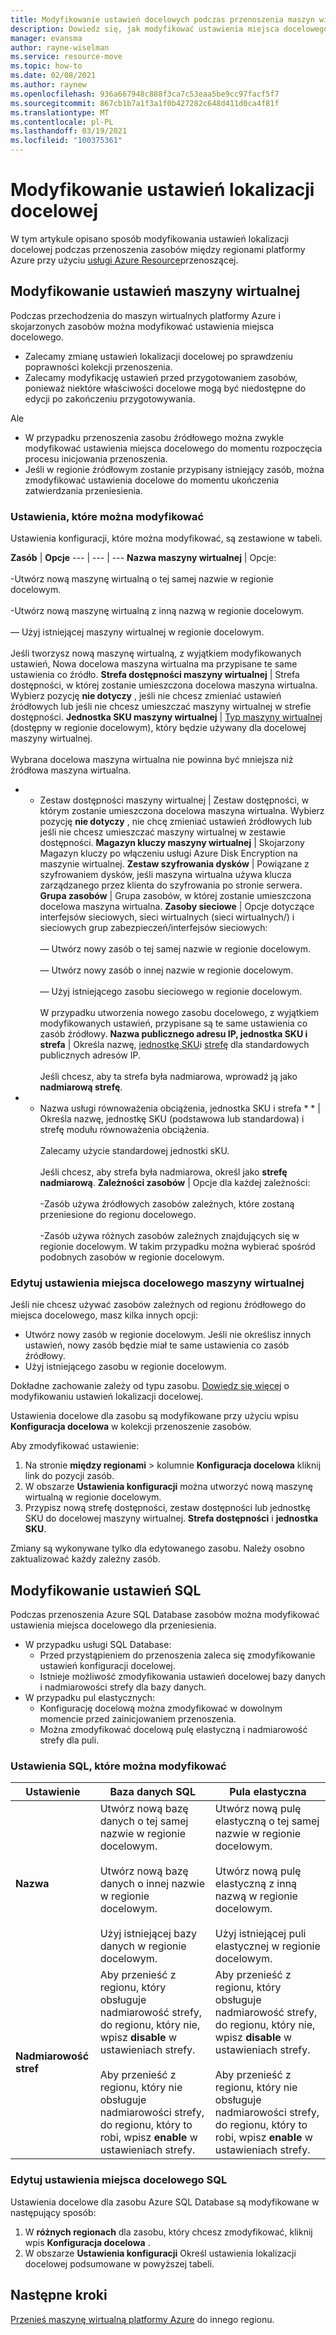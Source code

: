 ```yaml
---
title: Modyfikowanie ustawień docelowych podczas przenoszenia maszyn wirtualnych platformy Azure między regionami przy użyciu usługi Azure Resource przenoszącej
description: Dowiedz się, jak modyfikować ustawienia miejsca docelowego podczas przenoszenia maszyn wirtualnych platformy Azure między regionami przy użyciu usługi Azure Resource przenoszącej.
manager: evansma
author: rayne-wiselman
ms.service: resource-move
ms.topic: how-to
ms.date: 02/08/2021
ms.author: raynew
ms.openlocfilehash: 936a667948c888f3ca7c53eaa5be9cc97facf5f7
ms.sourcegitcommit: 867cb1b7a1f3a1f0b427282c648d411d0ca4f81f
ms.translationtype: MT
ms.contentlocale: pl-PL
ms.lasthandoff: 03/19/2021
ms.locfileid: "100375361"
---
```

# <a name="modify-destination-settings"></a>Modyfikowanie ustawień lokalizacji docelowej

W tym artykule opisano sposób modyfikowania ustawień lokalizacji docelowej podczas przenoszenia zasobów między regionami platformy Azure przy użyciu [usługi Azure Resource](overview.md)przenoszącej.


## <a name="modify-vm-settings"></a>Modyfikowanie ustawień maszyny wirtualnej

Podczas przechodzenia do maszyn wirtualnych platformy Azure i skojarzonych zasobów można modyfikować ustawienia miejsca docelowego. 

- Zalecamy zmianę ustawień lokalizacji docelowej po sprawdzeniu poprawności kolekcji przenoszenia.
- Zalecamy modyfikację ustawień przed przygotowaniem zasobów, ponieważ niektóre właściwości docelowe mogą być niedostępne do edycji po zakończeniu przygotowywania.

Ale
- W przypadku przenoszenia zasobu źródłowego można zwykle modyfikować ustawienia miejsca docelowego do momentu rozpoczęcia procesu inicjowania przenoszenia.
- Jeśli w regionie źródłowym zostanie przypisany istniejący zasób, można zmodyfikować ustawienia docelowe do momentu ukończenia zatwierdzania przeniesienia.

### <a name="settings-you-can-modify"></a>Ustawienia, które można modyfikować

Ustawienia konfiguracji, które można modyfikować, są zestawione w tabeli.

**Zasób** | **Opcje** 
--- | --- | --- 
**Nazwa maszyny wirtualnej** | Opcje:<br/><br/> -Utwórz nową maszynę wirtualną o tej samej nazwie w regionie docelowym.<br/><br/> -Utwórz nową maszynę wirtualną z inną nazwą w regionie docelowym.<br/><br/> — Użyj istniejącej maszyny wirtualnej w regionie docelowym.<br/><br/> Jeśli tworzysz nową maszynę wirtualną, z wyjątkiem modyfikowanych ustawień, Nowa docelowa maszyna wirtualna ma przypisane te same ustawienia co źródło.
**Strefa dostępności maszyny wirtualnej** | Strefa dostępności, w której zostanie umieszczona docelowa maszyna wirtualna. Wybierz pozycję **nie dotyczy** , jeśli nie chcesz zmieniać ustawień źródłowych lub jeśli nie chcesz umieszczać maszyny wirtualnej w strefie dostępności.
**Jednostka SKU maszyny wirtualnej** | [Typ maszyny wirtualnej](https://azure.microsoft.com/pricing/details/virtual-machines/series/) (dostępny w regionie docelowym), który będzie używany dla docelowej maszyny wirtualnej.<br/><br/> Wybrana docelowa maszyna wirtualna nie powinna być mniejsza niż źródłowa maszyna wirtualna.
* * Zestaw dostępności maszyny wirtualnej | Zestaw dostępności, w którym zostanie umieszczona docelowa maszyna wirtualna. Wybierz pozycję **nie dotyczy**  , nie chcę zmieniać ustawień źródłowych lub jeśli nie chcesz umieszczać maszyny wirtualnej w zestawie dostępności.
**Magazyn kluczy maszyny wirtualnej** | Skojarzony Magazyn kluczy po włączeniu usługi Azure Disk Encryption na maszynie wirtualnej.
**Zestaw szyfrowania dysków** | Powiązane z szyfrowaniem dysków, jeśli maszyna wirtualna używa klucza zarządzanego przez klienta do szyfrowania po stronie serwera.
**Grupa zasobów** | Grupa zasobów, w której zostanie umieszczona docelowa maszyna wirtualna.
**Zasoby sieciowe** | Opcje dotyczące interfejsów sieciowych, sieci wirtualnych (sieci wirtualnych/) i sieciowych grup zabezpieczeń/interfejsów sieciowych:<br/><br/> — Utwórz nowy zasób o tej samej nazwie w regionie docelowym.<br/><br/> — Utwórz nowy zasób o innej nazwie w regionie docelowym.<br/><br/> — Użyj istniejącego zasobu sieciowego w regionie docelowym.<br/><br/> W przypadku utworzenia nowego zasobu docelowego, z wyjątkiem modyfikowanych ustawień, przypisane są te same ustawienia co zasób źródłowy.
**Nazwa publicznego adresu IP, jednostka SKU i strefa** | Określa nazwę, [jednostkę SKU](../virtual-network/public-ip-addresses.md#sku)i [strefę](../virtual-network/public-ip-addresses.md#standard) dla standardowych publicznych adresów IP.<br/><br/> Jeśli chcesz, aby ta strefa była nadmiarowa, wprowadź ją jako **nadmiarową strefę**.
* * Nazwa usługi równoważenia obciążenia, jednostka SKU i strefa * * | Określa nazwę, jednostkę SKU (podstawowa lub standardowa) i strefę modułu równoważenia obciążenia.<br/><br/> Zalecamy użycie standardowej jednostki sKU.<br/><br/> Jeśli chcesz, aby strefa była nadmiarowa, określ jako **strefę nadmiarową**.
**Zależności zasobów** | Opcje dla każdej zależności:<br/><br/>-Zasób używa źródłowych zasobów zależnych, które zostaną przeniesione do regionu docelowego.<br/><br/> -Zasób używa różnych zasobów zależnych znajdujących się w regionie docelowym. W takim przypadku można wybierać spośród podobnych zasobów w regionie docelowym.

### <a name="edit-vm-destination-settings"></a>Edytuj ustawienia miejsca docelowego maszyny wirtualnej

Jeśli nie chcesz używać zasobów zależnych od regionu źródłowego do miejsca docelowego, masz kilka innych opcji:

- Utwórz nowy zasób w regionie docelowym. Jeśli nie określisz innych ustawień, nowy zasób będzie miał te same ustawienia co zasób źródłowy.
- Użyj istniejącego zasobu w regionie docelowym.

Dokładne zachowanie zależy od typu zasobu. [Dowiedz się więcej](modify-target-settings.md) o modyfikowaniu ustawień lokalizacji docelowej.

Ustawienia docelowe dla zasobu są modyfikowane przy użyciu wpisu **Konfiguracja docelowa** w kolekcji przenoszenie zasobów. 

Aby zmodyfikować ustawienie: 

1. Na stronie **między regionami** > kolumnie **Konfiguracja docelowa** kliknij link do pozycji zasób.
2. W obszarze **Ustawienia konfiguracji** można utworzyć nową maszynę wirtualną w regionie docelowym.
3. Przypisz nową strefę dostępności, zestaw dostępności lub jednostkę SKU do docelowej maszyny wirtualnej. **Strefa dostępności** i **jednostka SKU**.

Zmiany są wykonywane tylko dla edytowanego zasobu. Należy osobno zaktualizować każdy zależny zasób.


## <a name="modify-sql-settings"></a>Modyfikowanie ustawień SQL

Podczas przenoszenia Azure SQL Database zasobów można modyfikować ustawienia miejsca docelowego dla przeniesienia. 

- W przypadku usługi SQL Database:
    - Przed przystąpieniem do przenoszenia zaleca się zmodyfikowanie ustawień konfiguracji docelowej.
    - Istnieje możliwość zmodyfikowania ustawień docelowej bazy danych i nadmiarowości strefy dla bazy danych.
- W przypadku pul elastycznych:
    -  Konfigurację docelową można zmodyfikować w dowolnym momencie przed zainicjowaniem przenoszenia.
    - Można zmodyfikować docelową pulę elastyczną i nadmiarowość strefy dla puli. 

### <a name="sql-settings-you-can-modify"></a>Ustawienia SQL, które można modyfikować

**Ustawienie** | **Baza danych SQL** | **Pula elastyczna**
--- | --- | ---
**Nazwa** | Utwórz nową bazę danych o tej samej nazwie w regionie docelowym.<br/><br/> Utwórz nową bazę danych o innej nazwie w regionie docelowym.<br/><br/> Użyj istniejącej bazy danych w regionie docelowym. | Utwórz nową pulę elastyczną o tej samej nazwie w regionie docelowym.<br/><br/> Utwórz nową pulę elastyczną z inną nazwą w regionie docelowym.<br/><br/> Użyj istniejącej puli elastycznej w regionie docelowym.
**Nadmiarowość stref** | Aby przenieść z regionu, który obsługuje nadmiarowość strefy, do regionu, który nie, wpisz **disable** w ustawieniach strefy.<br/><br/> Aby przenieść z regionu, który nie obsługuje nadmiarowości strefy, do regionu, który to robi, wpisz **enable** w ustawieniach strefy. | Aby przenieść z regionu, który obsługuje nadmiarowość strefy, do regionu, który nie, wpisz **disable** w ustawieniach strefy.<br/><br/> Aby przenieść z regionu, który nie obsługuje nadmiarowości strefy, do regionu, który to robi, wpisz **enable** w ustawieniach strefy.

### <a name="edit-sql-destination-settings"></a>Edytuj ustawienia miejsca docelowego SQL

Ustawienia docelowe dla zasobu Azure SQL Database są modyfikowane w następujący sposób: 

1. W **różnych regionach** dla zasobu, który chcesz zmodyfikować, kliknij wpis **Konfiguracja docelowa** .
2. W obszarze **Ustawienia konfiguracji** Określ ustawienia lokalizacji docelowej podsumowane w powyższej tabeli.

## <a name="next-steps"></a>Następne kroki

[Przenieś maszynę wirtualną platformy Azure](tutorial-move-region-virtual-machines.md) do innego regionu.
